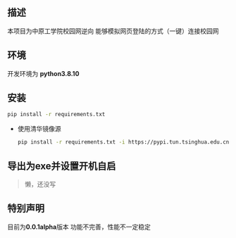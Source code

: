## 描述
本项目为中原工学院校园网逆向
能够模拟网页登陆的方式（一键）连接校园网

## 环境
开发环境为 **python3.8.10**

## 安装
~~~bash
pip install -r requirements.txt
~~~

* 使用清华镜像源
    ~~~bash
    pip install -r requirements.txt -i https://pypi.tun.tsinghua.edu.cn/simple
    ~~~

## 导出为exe并设置开机自启
> 懒，还没写

## 特别声明
目前为**0.0.1alpha**版本 功能不完善，性能不一定稳定